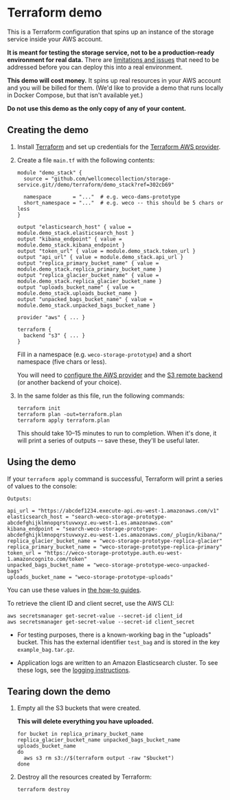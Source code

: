 # Terraform demo

This is a Terraform configuration that spins up an instance of the storage service inside your AWS account.

**It is meant for testing the storage service, not to be a production-ready environment for real data.**
There are [limitations and issues][limitations] that need to be addressed before you can deploy this into a real environment.

**This demo will cost money.**
It spins up real resources in your AWS account and you will be billed for them.
(We'd like to provide a demo that runs locally in Docker Compose, but that isn't available yet.)

**Do not use this demo as the only copy of any of your content.**

[limitations]: readme/limitations.md



## Creating the demo

1.  Install [Terraform](https://www.terraform.io) and set up credentials for the [Terraform AWS provider](https://registry.terraform.io/providers/hashicorp/aws/latest/docs).

1.  Create a file `main.tf` with the following contents:

    ```hcl
    module "demo_stack" {
      source = "github.com/wellcomecollection/storage-service.git//demo/terraform/demo_stack?ref=302cb69"

      namespace       = "..."  # e.g. weco-dams-prototype
      short_namespace = "..."  # e.g. weco -- this should be 5 chars or less
    }

    output "elasticsearch_host" { value = module.demo_stack.elasticsearch_host }
    output "kibana_endpoint" { value = module.demo_stack.kibana_endpoint }
    output "token_url" { value = module.demo_stack.token_url }
    output "api_url" { value = module.demo_stack.api_url }
    output "replica_primary_bucket_name" { value = module.demo_stack.replica_primary_bucket_name }
    output "replica_glacier_bucket_name" { value = module.demo_stack.replica_glacier_bucket_name }
    output "uploads_bucket_name" { value = module.demo_stack.uploads_bucket_name }
    output "unpacked_bags_bucket_name" { value = module.demo_stack.unpacked_bags_bucket_name }

    provider "aws" { ... }

    terraform {
      backend "s3" { ... }
    }
    ```

    Fill in a namespace (e.g. `weco-storage-prototype`) and a short namespace (five chars or less).

    You will need to [configure the AWS provider](https://registry.terraform.io/providers/hashicorp/aws/latest/docs) and the [S3 remote backend](https://www.terraform.io/docs/language/settings/backends/s3.html) (or another backend of your choice).

2.  In the same folder as this file, run the following commands:

    ```
    terraform init
    terraform plan -out=terraform.plan
    terraform apply terraform.plan
    ```

    This should take 10–15 minutes to run to completion.
    When it's done, it will print a series of outputs -- save these, they'll be useful later.



## Using the demo

If your `terraform apply` command is successful, Terraform will print a series of values to the console:

```
Outputs:

api_url = "https://abcdef1234.execute-api.eu-west-1.amazonaws.com/v1"
elasticsearch_host = "search-weco-storage-prototype-abcdefghijklmnopqrstuvwxyz.eu-west-1.es.amazonaws.com"
kibana_endpoint = "search-weco-storage-prototype-abcdefghijklmnopqrstuvwxyz.eu-west-1.es.amazonaws.com/_plugin/kibana/"
replica_glacier_bucket_name = "weco-storage-prototype-replica-glacier"
replica_primary_bucket_name = "weco-storage-prototype-replica-primary"
token_url = "https://weco-storage-prototype.auth.eu-west-1.amazoncognito.com/token"
unpacked_bags_bucket_name = "weco-storage-prototype-weco-unpacked-bags"
uploads_bucket_name = "weco-storage-prototype-uploads"
```

You can use these values in [the how-to guides](../../docs/README.md#how-to).

To retrieve the client ID and client secret, use the AWS CLI:

```
aws secretsmanager get-secret-value --secret-id client_id
aws secretsmanager get-secret-value --secret-id client_secret
```

-   For testing purposes, there is a known-working bag in the "uploads" bucket.
    This has the external identifier `test_bag` and is stored in the key `example_bag.tar.gz`.

-   Application logs are written to an Amazon Elasticsearch cluster.
    To see these logs, see the [logging instructions](readme/demo_logging.md).



## Tearing down the demo

1.  Empty all the S3 buckets that were created.

    **This will delete everything you have uploaded.**

    ```
    for bucket in replica_primary_bucket_name replica_glacier_bucket_name unpacked_bags_bucket_name uploads_bucket_name
    do
      aws s3 rm s3://$(terraform output -raw "$bucket")
    done
    ```

2.  Destroy all the resources created by Terraform:

    ```
    terraform destroy
    ```
